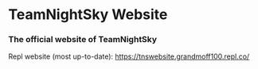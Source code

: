 # TeamNightSky Website
### The official website of TeamNightSky

Repl website (most up-to-date): https://tnswebsite.grandmoff100.repl.co/

